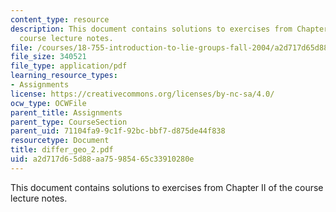```yaml
---
content_type: resource
description: This document contains solutions to exercises from Chapter II of the
  course lecture notes.
file: /courses/18-755-introduction-to-lie-groups-fall-2004/a2d717d65d88aa75985465c33910280e_differ_geo_2.pdf
file_size: 340521
file_type: application/pdf
learning_resource_types:
- Assignments
license: https://creativecommons.org/licenses/by-nc-sa/4.0/
ocw_type: OCWFile
parent_title: Assignments
parent_type: CourseSection
parent_uid: 71104fa9-9c1f-92bc-bbf7-d875de44f838
resourcetype: Document
title: differ_geo_2.pdf
uid: a2d717d6-5d88-aa75-9854-65c33910280e
---
```

This document contains solutions to exercises from Chapter II of the course lecture notes.